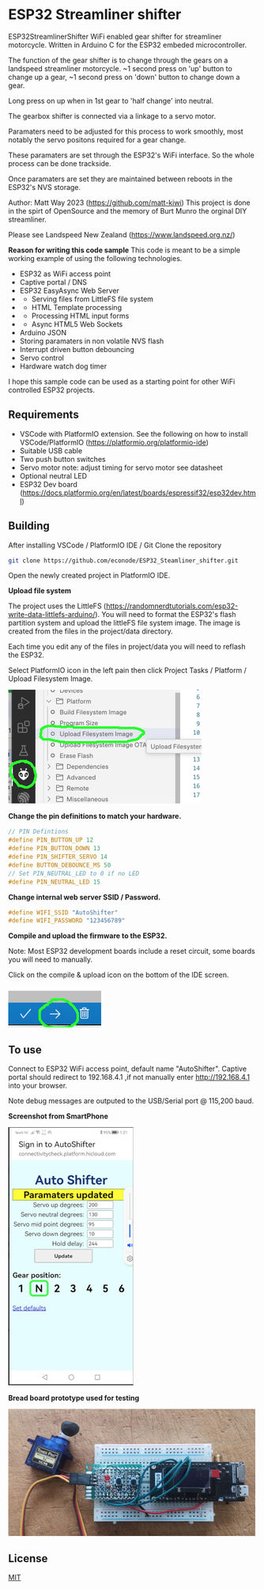 # ESP32 Streamliner shifter

ESP32StreamlinerShifter WiFi enabled gear shifter for streamliner motorcycle.
Written in Arduino C for the ESP32 embeded microcontroller.

The function of the gear shifter is to change through the gears on a landspeed streamliner motorcycle.
~1 second press on 'up' button to change up a gear, ~1 second press on 'down' button to change down a gear.

Long press on up when in 1st gear to 'half change' into neutral.

The gearbox shifter is connected via a linkage to a servo motor.

Paramaters need to be adjusted for this process to work smoothly, most notably the servo positons required for a gear change.

These paramaters are set through the ESP32's WiFi interface. So the whole process can be done trackside.

Once paramaters are set they are maintained between reboots in the ESP32's NVS storage.

Author: Matt Way 2023 (https://github.com/matt-kiwi)
This project is done in the spirt of OpenSource and the memory of Burt Munro the orginal DIY streamliner.

Please see Landspeed New Zealand (https://www.landspeed.org.nz/)

**Reason for writing this code sample**
This code is meant to be a simple working example of using the following technologies.
* ESP32 as WiFi access point
* Captive portal / DNS
* ESP32 EasyAsync Web Server
* * Serving files from LittleFS file system
* * HTML Template processing
* * Processing HTML input forms
* * Async HTML5 Web Sockets
* Arduino JSON
* Storing paramaters in non volatile NVS flash
* Interrupt driven button debouncing
* Servo control
* Hardware watch dog timer

I hope this sample code can be used as a starting point for other WiFi controlled ESP32 projects.

## Requirements
* VSCode with PlatformIO extension. See the following on how to install VSCode/PlatformIO (https://platformio.org/platformio-ide)
* Suitable USB cable
* Two push button switches
* Servo motor note: adjust timing for servo motor see datasheet
* Optional neutral LED
* ESP32 Dev board (https://docs.platformio.org/en/latest/boards/espressif32/esp32dev.html)

## Building
After installing VSCode / PlatformIO IDE / Git
Clone the repository
```BASH
git clone https://github.com/econode/ESP32_Steamliner_shifter.git
```

Open the newly created project in PlatformIO IDE.


**Upload file system**

The project uses the LittleFS (https://randomnerdtutorials.com/esp32-write-data-littlefs-arduino/).
You will need to format the ESP32's flash partition system and upload the littleFS file system image. The image is created from the files in the project/data directory.

Each time you edit any of the files in project/data you will need to reflash the ESP32.

Select PlatformIO icon in the left pain then click Project Tasks / Platform / Upload Filesystem Image.

![Screenshot upload file system](docs/images/upload_file_system.png)

**Change the pin definitions to match your hardware.**

```C++
// PIN Defintions
#define PIN_BUTTON_UP 12
#define PIN_BUTTON_DOWN 13
#define PIN_SHIFTER_SERVO 14
#define BUTTON_DEBOUNCE_MS 50
// Set PIN_NEUTRAL_LED to 0 if no LED
#define PIN_NEUTRAL_LED 15
```

**Change internal web server SSID / Password.**

```C++
#define WIFI_SSID "AutoShifter"
#define WIFI_PASSWORD "123456789"
```
**Compile and upload the firmware to the ESP32.**

Note: Most ESP32 development boards include a reset circuit, some boards you will need to manually.

Click on the compile & upload icon on the bottom of the IDE screen.

![Screenshot upload icon](docs/images/upload_firmware.png)



## To use
Connect to ESP32 WiFi access point, default name "AutoShifter".
Captive portal should redirect to 192.168.4.1 ,if not manually enter http://192.168.4.1 into your browser.

Note debug messages are outputed to the USB/Serial port @ 115,200 baud.

**Screenshot from SmartPhone**

![SmartPhone screenshot of shifter](docs/images/shifter_screenshot_19-12-2023.png)

**Bread board prototype used for testing**

![Photo of prototype on bread board](docs/images/shifter_breadboard.png)


## License

[MIT](https://choosealicense.com/licenses/mit/)
